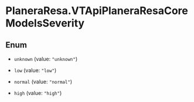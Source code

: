 # PlaneraResa.VTApiPlaneraResaCoreModelsSeverity

## Enum


* `unknown` (value: `"unknown"`)

* `low` (value: `"low"`)

* `normal` (value: `"normal"`)

* `high` (value: `"high"`)


